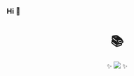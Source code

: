 ### Hi 👋
<div align=center><h1>📚</h1></div>

<div align=center>

✨   <img src="https://img.shields.io/badge/Amazon AWS-232F3E?style=for-the-badge&logo=Amazon AWS&logoColor=white"> ✨ <dr> <dr>
<dr>

<!--
**shk0625/shk0625** is a ✨ _special_ ✨ repository because its `README.md` (this file) appears on your GitHub profile.

Here are some ideas to get you started:

- 🔭 I’m currently working on ...
- 🌱 I’m currently learning ...
- 👯 I’m looking to collaborate on ...
- 🤔 I’m looking for help with ...
- 💬 Ask me about ...
- 📫 How to reach me: ...
- 😄 Pronouns: ...
- ⚡ Fun fact: ...
-->
